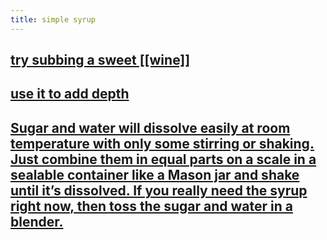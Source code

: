 ```yaml
---
title: simple syrup
---
```


## [try subbing a sweet [[wine]]](https://punchdrink.com/articles/hack-your-drink-sweet-wine-cocktails-housemade-syrup-recipes/)
## [use it to add depth](https://punchdrink.com/articles/put-simple-syrup-in-your-martini-cocktail-recipe-seriously/)
## [Sugar and water will dissolve easily at room temperature with only some stirring or shaking. Just combine them in equal parts on a scale in a sealable container like a Mason jar and shake until it’s dissolved. If you really need the syrup right now, then toss the sugar and water in a blender.]()
